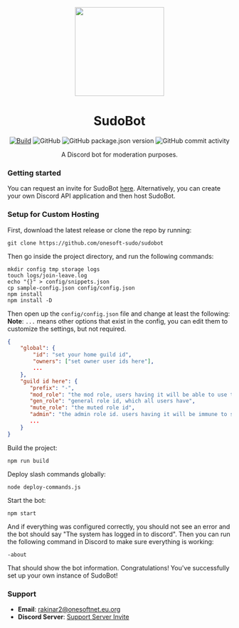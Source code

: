 <p align="center">
<img src="https://res.cloudinary.com/rakinar2/image/upload/v1651761676/sudobot4_r257uw.png" height="200px" width="200px">
</p>

<h1 align="center">SudoBot</h1>

<p align="center">
<a href="https://github.com/onesoft-sudo/sudobot/actions/workflows/build.yml"><img src="https://github.com/onesoft-sudo/sudobot/actions/workflows/build.yml/badge.svg" alt="Build"></a>
<img src="https://img.shields.io/github/license/onesoft-sudo/sudobot?label=License" alt="GitHub">
<img src="https://img.shields.io/github/package-json/v/onesoft-sudo/sudobot?label=Version" alt="GitHub package.json version">
<img src="https://img.shields.io/github/commit-activity/w/onesoft-sudo/sudobot?label=Commit%20Activity" alt="GitHub commit activity">
</p>

<p align="center">
A Discord bot for moderation purposes.
</p>

### Getting started

You can request an invite for SudoBot [here](https://sudobot.everything-server.ml/).
Alternatively, you can create your own Discord API application and then host SudoBot.

### Setup for Custom Hosting

First, download the latest release or clone the repo by running:

```
git clone https://github.com/onesoft-sudo/sudobot
```

Then go inside the project directory, and run the following commands:

```
mkdir config tmp storage logs
touch logs/join-leave.log
echo "{}" > config/snippets.json
cp sample-config.json config/config.json
npm install
npm install -D
```

Then open up the `config/config.json` file and change at least the following:
**Note**: `...` means other options that exist in the config, you can edit them to customize the settings, but not required.

```json
{
    "global": {
        "id": "set your home guild id",
        "owners": ["set owner user ids here"],
        ...
    },
    "guild id here": {
       "prefix": "-",
       "mod_role": "the mod role, users having it will be able to use the bot",
       "gen_role": "general role id, which all users have",
       "mute_role": "the muted role id",
       "admin": "the admin role id. users having it will be immune to sudobot.",
       ...
    }
}
```

Build the project:

```
npm run build
```

Deploy slash commands globally:

```
node deploy-commands.js
```

Start the bot:

```
npm start
```

And if everything was configured correctly, you should not see an error and the bot should say "The system has logged in to discord".
Then you can run the following command in Discord to make sure everything is working:

```
-about
```

That should show the bot information.
Congratulations! You've successfully set up your own instance of SudoBot!

### Support

- **Email**: rakinar2@onesoftnet.eu.org
- **Discord Server**: [Support Server Invite](https://discord.gg/892GWhTzgs)
